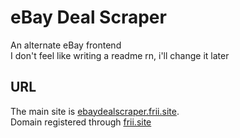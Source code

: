 # eBay Deal Scraper

An alternate eBay frontend<br>
I don't feel like writing a readme rn, i'll change it later

## URL

The main site is [ebaydealscraper.frii.site](https://ebaydealscraper.frii.site).<br>
Domain registered through [frii.site](https://github.com/ctih1/frii.site-frontend)